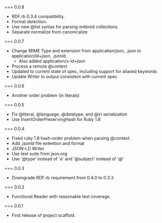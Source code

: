 === 0.0.8
* RDF.rb 0.3.4 compatibility.
* Format detection.
* Use new @list syntax for parsing ordered collections.
* Separate normalize from canonicalize


=== 0.0.7
* Change MIME Type and extension from application/json, .json to application/ld+json, .jsonld.
  * Also added application/x-ld+json
* Process a remote @context
* Updated to current state of spec, including support for aliased keywords
* Update Writer to output consistent with current spec.

=== 0.0.6
* Another order problem (in literals)

=== 0.0.5
* Fix @literal, @language, @datatype, and @iri serialization
* Use InsertOrderPreservingHash for Ruby 1.8

=== 0.0.4
* Fixed ruby 1.8 hash-order problem when parsing @context.
* Add .jsonld file extention and format
* JSON-LD Writer
* Use test suite from json.org
* Use '@type' instead of 'a' and '@subject' instead of '@'

=== 0.0.3
* Downgrade RDF.rb requirement from 0.4.0 to 0.3.3.

=== 0.0.2
* Functional Reader with reasonable test coverage.

=== 0.0.1
* First release of project scaffold.